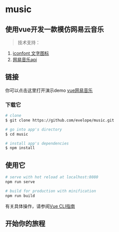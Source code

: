 # music

## 使用vue开发一款模仿网易云音乐

> 技术支持：
1. [iconfont 文字图标](https://www.iconfont.cn/)
2. [网易音乐api](https://www.bzqll.com/2018/10/39.html#No.1%E6%AD%8C%E5%8D%95%E8%8E%B7%E5%8F%96)


## 链接

你可以点击这里打开演示demo [vue网易音乐](https://evelope.github.io/music/dist/)

### 下载它

``` bash
# clone
$ git clone https://github.com/evelope/music.git

# go into app's directory
$ cd music

# install app's dependencies
$ npm install
```

## 使用它

``` bash
# serve with hot reload at localhost:8080
npm run serve

# build for production with minification
npm run build

```

有关具体操作，请参阅[Vue CLI指南](https://cli.vuejs.org/guide/)

## 开始你的旅程
